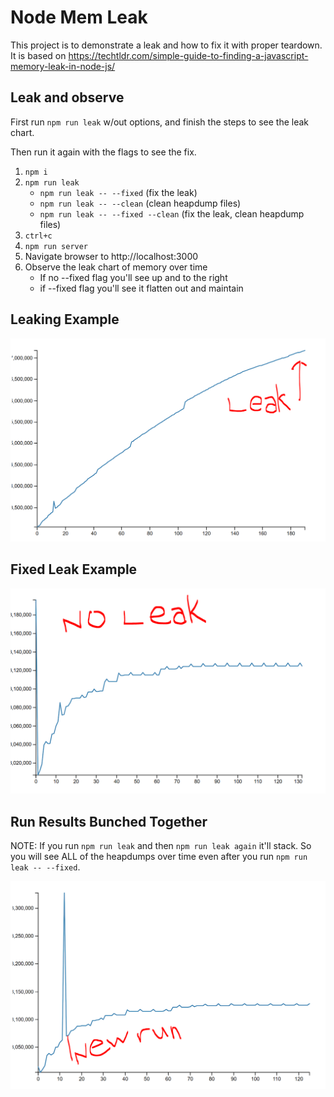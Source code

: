 # Node Mem Leak

This project is to demonstrate a leak and how to fix it with proper teardown.
It is based on https://techtldr.com/simple-guide-to-finding-a-javascript-memory-leak-in-node-js/

## Leak and observe

First run `npm run leak` w/out options, and finish the steps to see the leak chart.

Then run it again with the flags to see the fix.

1. `npm i`
2. `npm run leak`
   - `npm run leak -- --fixed` (fix the leak)
   - `npm run leak -- --clean` (clean heapdump files)
   - `npm run leak -- --fixed --clean` (fix the leak, clean heapdump files)
3. `ctrl+c`
4. `npm run server`
5. Navigate browser to http://localhost:3000
6. Observe the leak chart of memory over time
   - If no --fixed flag you'll see up and to the right
   - if --fixed flag you'll see it flatten out and maintain

## Leaking Example

![Memory Leak](public/yes-leak.PNG "Memory Leak")

## Fixed Leak Example

![Fixed Memory Leak](public/no-leak.PNG "Fixed Memory Leak")

## Run Results Bunched Together

NOTE: If you run `npm run leak` and then `npm run leak again` it'll stack. So you will see ALL of the heapdumps over time even after you run `npm run leak -- --fixed`.

![Stacking Results](public/stacked.PNG "Stacking runs")

